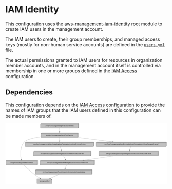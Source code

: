 # IAM Identity

This configuration uses the
[aws-management-iam-identity](../../../../../../modules/poc/aws-management-iam-identity)
root module to create IAM users in the management account.

The IAM users to create, their group memberships, and managed access keys
(mostly for non-human service accounts) are defined in the
[`users.yml`](users.yml) file.

The actual permissions granted to IAM users for resources in organization member
accounts, and in the management account itself is controlled via membership in
one or more groups defined in the [IAM Access](../access) configuration.

## Dependencies

This configuration depends on the [IAM Access](../access) configuration to
provide the names of IAM groups that the IAM users defined in this configuration
can be made members of.

![Dependency graph](graph.svg)
